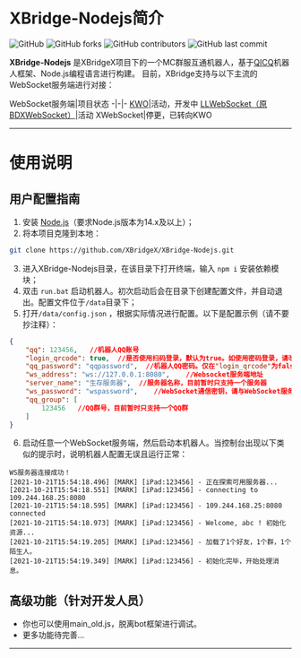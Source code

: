 # XBridge-Nodejs简介
![GitHub](https://img.shields.io/github/license/XBridgeX/XBridge-Nodejs) ![GitHub forks](https://img.shields.io/github/forks/XBridgeX/XBridge-Nodejs) ![GitHub contributors](https://img.shields.io/github/contributors/XBridgeX/XBridge-Nodejs?color=orange) ![GitHub last commit](https://img.shields.io/github/last-commit/XBridgeX/XBridge-Nodejs?color=purple)

**XBridge-Nodejs** 是XBridgeX项目下的一个MC群服互通机器人，基于[QICQ](https://github.com/takayama-lily/oicq)机器人框架、Node.js编程语言进行构建。
目前，XBridge支持与以下主流的WebSocket服务端进行对接：

WebSocket服务端|项目状态
-|-|-
[KWO](https://github.com/XBridgeX/KWO)|活动，开发中
[LLWebSocket（原BDXWebSocket）](https://www.minebbs.com/resources/c-bdx-liteloader-bdswebsocketapi.2150/)|活动
XWebSocket|停更，已转向KWO

---

# 使用说明
## 用户配置指南
1. 安装 [Node.js](https://nodejs.org/)（要求Node.js版本为14.x及以上）；
2. 将本项目克隆到本地：
```bash
git clone https://github.com/XBridgeX/XBridge-Nodejs.git
```
3. 进入XBridge-Nodejs目录，在该目录下打开终端，输入 `npm i` 安装依赖模块；
4. 双击 `run.bat` 启动机器人。初次启动后会在目录下创建配置文件，并自动退出。配置文件位于`/data`目录下；
5. 打开`/data/config.json` ，根据实际情况进行配置。以下是配置示例（请不要抄注释）：
```json
{
	"qq": 123456,   //机器人QQ账号
	"login_qrcode": true,  //是否使用扫码登录，默认为true。如使用密码登录，请改为false
	"qq_password": "qqpassword",  //机器人QQ密码。仅在"login_qrcode"为false（使用密码登录）时，该项配置才有效
	"ws_address": "ws://127.0.0.1:8080",    //Websocket服务端地址
	"server_name": "生存服务器",  //服务器名称，目前暂时只支持一个服务器
	"ws_password": "wspassword",    //WebSocket通信密钥，请与WebSocket服务端通信密钥保持一致
	"qq_group": [
		123456   //QQ群号，目前暂时只支持一个QQ群
	]
}
```
6. 启动任意一个WebSocket服务端，然后启动本机器人。当控制台出现以下类似的提示时，说明机器人配置无误且运行正常：
```
WS服务器连接成功！
[2021-10-21T15:54:18.496] [MARK] [iPad:123456] - 正在探索可用服务器...
[2021-10-21T15:54:18.551] [MARK] [iPad:123456] - connecting to 109.244.168.25:8080
[2021-10-21T15:54:18.595] [MARK] [iPad:123456] - 109.244.168.25:8080 connected
[2021-10-21T15:54:18.973] [MARK] [iPad:123456] - Welcome, abc ! 初始化资源...
[2021-10-21T15:54:19.205] [MARK] [iPad:123456] - 加载了1个好友，1个群，1个陌生人。
[2021-10-21T15:54:19.349] [MARK] [iPad:123456] - 初始化完毕，开始处理消息。
```

## 高级功能（针对开发人员）
* 你也可以使用main_old.js，脱离bot框架进行调试。
* 更多功能待完善...
---